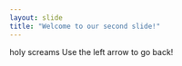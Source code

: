 ```yaml
---
layout: slide
title: "Welcome to our second slide!"
---
```

holy screams
Use the left arrow to go back!
